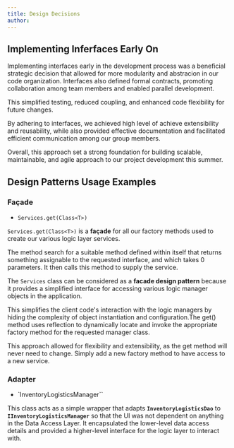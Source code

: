 ```yaml
---
title: Design Decisions
author:  
---
```


## Implementing Inferfaces Early On

Implementing interfaces early in the development process was a beneficial strategic decision that allowed for more modularity and abstracion in our code organization. Interfaces also defined formal contracts, promoting collaboration among team members and enabled parallel development.

This simplified testing, reduced coupling, and enhanced code flexibility for future changes.

By adhering to interfaces, we achieved high level of achieve extensibility and reusability, while also provided effective documentation and facilitated efficient communication among our group members.

Overall, this approach set a strong foundation for building scalable, maintainable, and agile approach to our project development this summer.

## Design Patterns Usage Examples

### Façade

* `Services.get(Class<T>)`

`Services.get(Class<T>)` is a **façade** for all our factory methods used to create our various logic layer services.

The method search for a suitable method defined within itself that returns something assignable to the requested interface, and which takes 0 parameters. It then calls this method to supply the service.

The `Services` class can be considered as a **facade design pattern** because it provides a simplified interface for accessing various logic manager objects in the application.

This simplifies the client code's interaction with the logic managers by hiding the complexity of object instantiation and configuration.The get() method uses reflection to dynamically locate and invoke the appropriate factory method for the requested manager class.

This approach allowed for flexibility and extensibility, as the get method will never need to change. Simply add a new factory method to have access to a new service.

### Adapter

* `InventoryLogisticsManager``

This class acts as a simple wrapper that adapts **`InventoryLogisticsDao`** to **`IInventoryLogisticsManager`** so that the UI was not dependent on anything in the Data Access Layer. It encapsulated the lower-level data access details and provided a higher-level interface for the logic layer to interact with.
